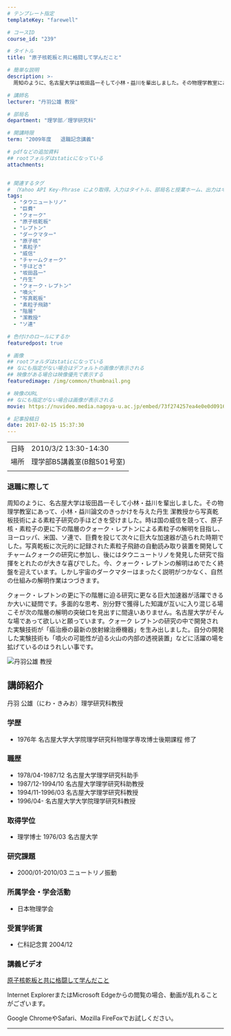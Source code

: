 ```yaml
---
# テンプレート指定
templateKey: "farewell"

# コースID
course_id: "239"

# タイトル
title: "原子核乾板と共に格闘して学んだこと"

# 簡単な説明
description: >-
  周知のように、名古屋大学は坂田昌一そして小林・益川を輩出しました。その物理学教室にあって、小林・益川論文のきっかけを与えた丹生 潔教授から写真乾板技術による素粒子研究の手ほどきを受けました。時は国の威信を競って、原子核・素粒子の更に下の階層のクォーク・レプトンによる素粒子の解明を目指し、ヨーロッパ、米国、ソ連で、巨費を投じて次々に巨大な加速器が造られた時期でした。写真乾板に次元的に記録された素 ....

# 講師名
lecturer: "丹羽公雄 教授"

# 部局名
department: "理学部／理学研究科"

# 開講時限
term: "2009年度	退職記念講義"

# pdfなどの追加資料
## rootフォルダはstaticになっている
attachments:


# 関連するタグ
# （Yahoo API Key-Phrase により取得。入力はタイトル、部局名と授業ホーム、出力はキーフレーズ（tags））
tags:
  - "タウニュートリノ"
  - "巨費"
  - "クォーク"
  - "原子核乾板"
  - "レプトン"
  - "ダークマター"
  - "原子核"
  - "素粒子"
  - "威信"
  - "チャームクォーク"
  - "手ほどき"
  - "坂田昌一"
  - "丹生"
  - "クォーク・レプトン"
  - "噴火"
  - "写真乾板"
  - "素粒子飛跡"
  - "階層"
  - "潔教授"
  - "ソ連"

# 色付けのロールにするか
featuredpost: true

# 画像
## rootフォルダはstaticになっている
## なにも指定がない場合はデフォルトの画像が表示される
## 映像がある場合は映像優先で表示する
featuredimage: /img/common/thumbnail.png

# 映像のURL
## なにも指定がない場合は画像が表示される
movie: https://nuvideo.media.nagoya-u.ac.jp/embed/73f274257ea4e0e0d091617a84bf6767154af091

# 記事投稿日
date: 2017-02-15 15:37:30
---
```


|   |   |
|---|---|
| 日時 | 2010/3/2  13:30-14:30 |
| 場所 | 理学部B5講義室(B館501号室) |
|   |   |


### 退職に際して

周知のように、名古屋大学は坂田昌一そして小林・益川を輩出しました。その物理学教室にあって、小林・益川論文のきっかけを与えた丹生 潔教授から写真乾板技術による素粒子研究の手ほどきを受けました。時は国の威信を競って、原子核・素粒子の更に下の階層のクォーク・レプトンによる素粒子の解明を目指し、ヨーロッパ、米国、ソ連で、巨費を投じて次々に巨大な加速器が造られた時期でした。写真乾板に次元的に記録された素粒子飛跡の自動読み取り装置を開発してチャームクォークの研究に参加し、後にはタウニュートリノを発見した研究で指揮をとれたのが大きな喜びでした。今、クォーク・レプトンの解明はめでたく終盤を迎えています。しかし宇宙のダークマターはまったく説明がつかなく、自然の仕組みの解明作業はつづきます。 

クォーク・レプトンの更に下の階層に迫る研究に更なる巨大加速器が活躍できるか大いに疑問です。多面的な思考、別分野で獲得した知識が互いに入り混じる場こそが次の階層の解明の突破口を見出すに間違いありません。名古屋大学がそんな場であって欲しいと願っています。クォーク レプトンの研究の中で開発された実験技術が「癌治療の最新の放射線治療機器」を生み出しました。自分の開発した実験技術も「噴火の可能性が迫る火山の内部の透視装置」などに活躍の場を拡げているのはうれしい事です。


![丹羽公雄 教授](https://ocw.nagoya-u.jp/files/239/niwa.jpg)  

## 講師紹介

丹羽 公雄（にわ・きみお）理学研究科教授  

### 学歴

  * 1976年 名古屋大学大学院理学研究科物理学専攻博士後期課程 修了

### 職歴

  * 1978/04-1987/12 名古屋大学理学研究科助手
  * 1987/12-1994/10 名古屋大学理学研究科助教授
  * 1994/11-1996/03 名古屋大学理学研究科教授
  * 1996/04- 名古屋大学大学院理学研究科教授

### 取得学位

  * 理学博士 1976/03 名古屋大学

### 研究課題

  * 2000/01-2010/03 ニュートリノ振動

### 所属学会・学会活動

  * 日本物理学会

### 受賞学術賞

  * 仁科記念賞 2004/12


### 講義ビデオ

<a href="https://nuvideo.media.nagoya-u.ac.jp/embed/73f274257ea4e0e0d091617a84bf6767154af091" target="blank">原子核乾板と共に格闘して学んだこと</a>  


Internet ExplorerまたはMicrosoft Edgeからの閲覧の場合、動画が乱れることがございます。

Google ChromeやSafari、Mozilla FireFoxでお試しください。


-----